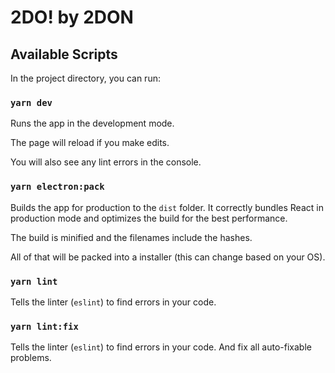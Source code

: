 # 2DO! by 2DON

## Available Scripts

In the project directory, you can run:

### `yarn dev`

Runs the app in the development mode.

The page will reload if you make edits.

You will also see any lint errors in the console.

### `yarn electron:pack`


Builds the app for production to the `dist` folder.
It correctly bundles React in production mode and optimizes the build for the best performance.

The build is minified and the filenames include the hashes.

All of that will be packed into a installer (this can change based on your OS).

### `yarn lint`

Tells the linter (`eslint`) to find errors in your code.

### `yarn lint:fix`

Tells the linter (`eslint`) to find errors in your code. And fix all auto-fixable problems.
